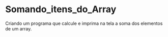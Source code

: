 # Somando_itens_do_Array
Criando um programa que calcule e imprima na tela a soma dos elementos de um array.
